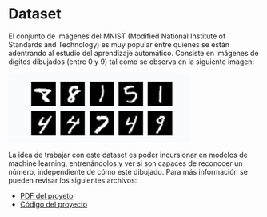 # Dataset
El conjunto de imágenes del MNIST (Modified National Institute of Standards and Technology) es muy popular entre quienes se están
adentrando al estudio del aprendizaje automático. Consiste en imágenes de dígitos dibujados (entre 0 y 9) tal como se observa en la siguiente imagen:

![im1](images/mnist_ejemplo.jpg)

La idea de trabajar con este dataset es poder incursionar en modelos de machine learning, entrenándolos y ver si son capaces de reconocer un número, independiente de cómo esté dibujado. Para más información se pueden revisar los siguientes archivos:

- [PDF del proyeto](clasif&valid_cruzada.pdf)
- [Código del proyecto](clasif&valid_cruzada.py)
